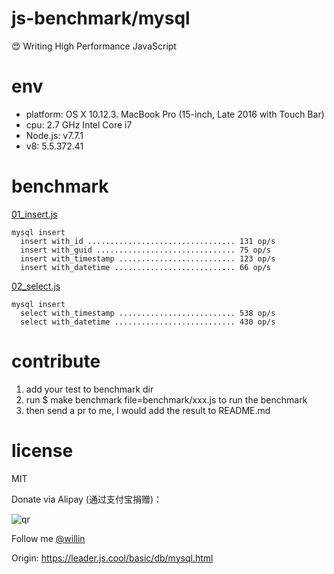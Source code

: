 # js-benchmark/mysql

:heart_eyes: Writing High Performance JavaScript

# env

* platform: OS X 10.12.3. MacBook Pro (15-inch, Late 2016 with Touch Bar)
* cpu: 2.7 GHz Intel Core i7
* Node.js: v7.7.1
* v8: 5.5.372.41

# benchmark

[01_insert.js](benchmark/01_insert.js)
```
mysql insert
  insert with_id ................................. 131 op/s
  insert with_guid ............................... 75 op/s
  insert with_timestamp .......................... 123 op/s
  insert with_datetime ........................... 66 op/s
```

[02_select.js](benchmark/02_select.js)
```
mysql insert
  select with_timestamp .......................... 538 op/s
  select with_datetime ........................... 430 op/s
```

# contribute

1. add your test to benchmark dir
1. run $ make benchmark file=benchmark/xxx.js to run the benchmark
1. then send a pr to me, I would add the result to README.md

# license

MIT

Donate via Alipay (通过支付宝捐赠)：

![qr](https://cloud.githubusercontent.com/assets/1890238/15489630/fccbb9cc-2193-11e6-9fed-b93c59d6ef37.png)

Follow me [@willin](https://github.com/willin)

Origin: <https://leader.js.cool/basic/db/mysql.html>
